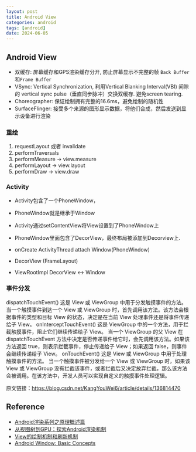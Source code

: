 ```yaml
---
layout: post
title: Android View
categories: android
tags: [android]
date: 2024-06-05
---
```


## Android View

* 双缓存: 屏幕缓存和GPS渲染缓存分开, 防止屏幕显示不完整的帧 `Back Buffer`和`Frame Buffer`
* VSync: Vertical Synchronization, 利用Vertical Blanking Interval(VBI) 间隙的 vertical sync pulse（垂直同步脉冲）交换双缓存. 避免screen tearing.
* Choreographer: 保证绘制拥有完整的16.6ms，避免绘制的随机性
* SurfaceFlinger: 接受多个来源的图形显示数据，将他们合成，然后发送到显示设备进行渲染

### 重绘

1. requestLayout 或者 invalidate
2. performTraversals
3. performMeasure -> view.measure
4. performLayout -> view.layout
5. performDraw -> view.draw

### Activity

* Activity包含了一个PhoneWindow，
* PhoneWindow就是继承于Window
* Activity通过setContentView将View设置到了PhoneWindow上
* PhoneWindow里面包含了DecorView，最终布局被添加到Decorview上.


* onCreate ActivityThread attach Window(PhoneWindow)
* DecorView (FrameLayout)
* ViewRootImpl DecorView <-> Window


### 事件分发

dispatchTouchEvent()	这是 View 或 ViewGroup 中用于分发触摸事件的方法。	当一个触摸事件到达一个 View 或 ViewGroup 时，首先调用该方法。该方法会根据事件的类型和目标 View 的状态，决定是在当前 View 处理事件还是将事件传递给子 View。
onInterceptTouchEvent()	这是 ViewGroup 中的一个方法，用于拦截触摸事件，阻止它们继续传递给子 View。	当一个 ViewGroup 的父 View 在 dispatchTouchEvent 方法中决定是否传递事件给它时，会先调用该方法。如果该方法返回 true，则表示拦截事件，停止传递给子 View；如果返回 false，则事件会继续传递给子 View。
onTouchEvent()	这是 View 或 ViewGroup 中用于处理触摸事件的方法。	当一个触摸事件被分发给一个 View 或 ViewGroup 时，如果该 View 或 ViewGroup 没有拦截该事件，或者拦截后又决定放弃拦截，那么该方法会被调用。在该方法中，开发人员可以实现自定义的触摸事件处理逻辑。

                        
原文链接：https://blog.csdn.net/KangYouWei6/article/details/136814470


## Reference
+ [Android渲染系列之原理概述篇](https://zhuanlan.zhihu.com/p/661027517)
+ [从视图树到GPU：探索Android渲染机制](https://zhuanlan.zhihu.com/p/623556358)
+ [View的绘制机制和刷新机制](https://www.jianshu.com/p/02e5a52ff886)
+ [Android Window: Basic Concepts](https://medium.com/@MrAndroid/android-window-basic-concepts-a11d6fcaaf3f)
